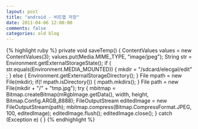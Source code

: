 ```yaml
---
layout: post
title: "android - 비트맵 저장"
date: 2011-04-06 12:00:00
comments: false
categories: old blog
---
```


{% highlight ruby %}
private void saveTemp() {
    ContentValues values = new ContentValues(3);
    values.put(Media.MIME_TYPE, "image/jpeg");
    String str = Environment.getExternalStorageState();
    if ( str.equals(Environment.MEDIA_MOUNTED)) {
        mkdir = "/sdcard/elecgal/edit" ;
    } else {
        Environment.getExternalStorageDirectory();
    }
    File mpath = new File(mkdir);
    if(! mpath.isDirectory()) {
        mpath.mkdirs();
    }
    File path = new File(mkdir + "/" + "tmp.jpg");
    try {
        mbitmap = Bitmap.createBitmap(mRgbImage.getData(), width, height,
        Bitmap.Config.ARGB_8888);
        FileOutputStream editedImage = new FileOutputStream(path);
        mbitmap.compress(Bitmap.CompressFormat.JPEG, 100, editedImage);
        editedImage.flush();
        editedImage.close();
    } catch (Exception e) {
    }
{% endhighlight %}
